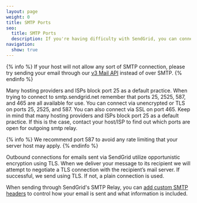 ```yaml
---
layout: page
weight: 0
title: SMTP Ports
seo:
  title: SMTP Ports
  description: If you're having difficulty with SendGrid, you can connect via unencrypted or TLS on ports 25, 2525, and 587. You can connect via SSL on port 465.
navigation:
  show: true
---
```


{% info %}
If your host will not allow any sort of SMTP connection, please try sending your email through our [v3 Mail API]({{root_url}}/API_Reference/Web_API_v3/Mail/index.html) instead of over SMTP.
{% endinfo %}

Many hosting providers and ISPs block port 25 as a default practice. When trying to connect to smtp.sendgrid.net remember that ports 25, 2525, 587, and 465 are all available for use.
You can connect via unencrypted or TLS on ports 25, 2525, and 587. You can also connect via SSL on port 465. Keep in mind that many hosting providers and ISPs block port 25 as a default practice. If this is the case, contact your host/ISP to find out which ports are open for outgoing smtp relay.

{% info %}
We recommend port 587 to avoid any rate limiting that your server host may apply.
{% endinfo %}

Outbound connections for emails sent via SendGrid utilize opportunistic encryption using TLS. When we deliver your message to its recipient we will attempt to negotiate a TLS connection with the recipient’s mail server. If successful, we send using TLS. If not, a plain connection is used.

When sending through SendGrid's SMTP Relay, you can [add custom SMTP headers]({{root_url}}/API_Reference/SMTP_API/index.html) to control how your email is sent and what information is included.

